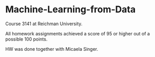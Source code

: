 # Machine-Learning-from-Data
Course 3141 at Reichman University.

All homework assignments achieved a score of 95 or higher out of a possible 100 points.

HW was done together with Micaela Singer.

